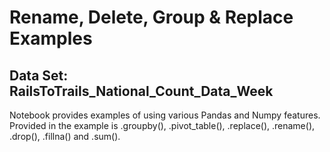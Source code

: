 # Rename, Delete, Group & Replace Examples
## Data Set: RailsToTrails_National_Count_Data_Week

Notebook provides examples of using various Pandas and Numpy features. Provided in the example is .groupby(), .pivot_table(), .replace(), .rename(), .drop(), .fillna() and .sum().
